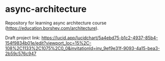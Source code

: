 # async-architecture
Repository for learning async architecture course (https://education.borshev.com/architecture).

Draft project link: https://lucid.app/lucidchart/5a4ebd75-b1c2-4937-85b4-154f9834b01e/edit?viewport_loc=15%2C-108%2C1133%2C1075%2C0_0&invitationId=inv_9ef9e31f-9093-4a15-bea3-2b59c576c947
